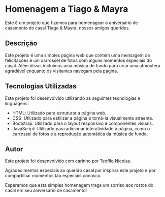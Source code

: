 # Homenagem a Tiago & Mayra

Este é um projeto que fizemos para homenagear o aniversário de casamento do casal Tiago & Mayra, nossos amigos queridos. 

## Descrição

Este projeto é uma simples página web que contém uma mensagem de felicitações e um carrossel de fotos com alguns momentos especiais do casal. Além disso, incluímos uma música de fundo para criar uma atmosfera agradável enquanto os visitantes navegam pela página.

## Tecnologias Utilizadas

Este projeto foi desenvolvido utilizando as seguintes tecnologias e linguagens:

- HTML: Utilizado para estruturar a página web.
- CSS: Utilizado para estilizar a página e torná-la visualmente atraente.
- Bootstrap: Utilizado para o layout responsivo e componentes visuais.
- JavaScript: Utilizado para adicionar interatividade à página, como o carrossel de fotos e a reprodução automática da música de fundo.

## Autor

Este projeto foi desenvolvido com carinho por Teofilo Nicolau.

Agradecimentos especiais ao querido casal por inspirar este projeto e por compartilhar momentos tão especiais conosco.

Esperamos que esta simples homenagem traga um sorriso aos rostos do casal em seu aniversário de casamento!

